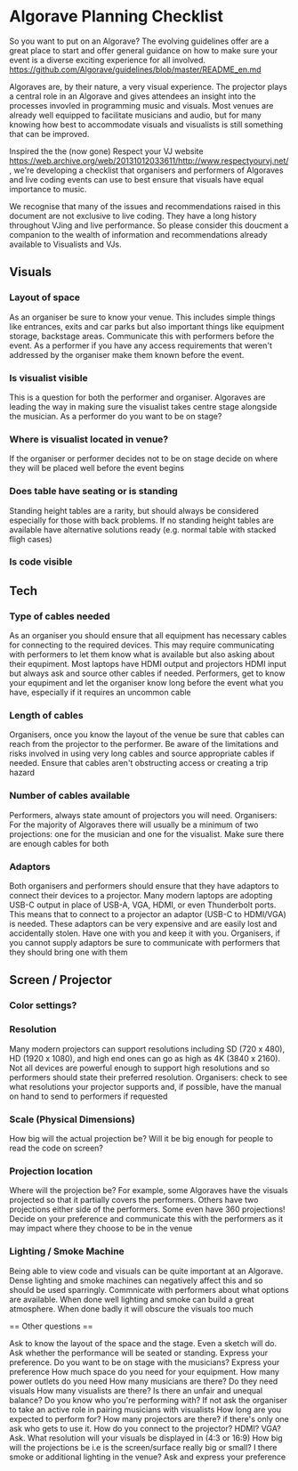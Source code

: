 # Algorave Planning Checklist

So you want to put on an Algorave? The evolving guidelines offer are a great place to start and offer general guidance on how to make sure your event is a diverse exciting experience for all involved. https://github.com/Algorave/guidelines/blob/master/README_en.md

Algoraves are, by their nature, a very visual experience. The projector plays a central role in an Algorave and gives attendees an insight into the processes invovled in programming music and visuals. Most venues are already well equipped to facilitate musicians and audio, but for many knowing how best to accommodate visuals and visualists is still something that can be improved.

Inspired the the (now gone) Respect your VJ website https://web.archive.org/web/20131012033611/http://www.respectyourvj.net/, we're developing a checklist that organisers and performers of Algoraves and live coding events can use to best ensure that visuals have equal importance to music.

We recognise that many of the issues and recommendations raised in this document are not exclusive to live coding. They have a long history throughout VJing and live performance. So please consider this doucment a companion to the wealth of information and recommendations already available to Visualists and VJs.

## Visuals

### Layout of space
As an organiser be sure to know your venue. This includes simple things like entrances, exits and car parks but also important things like equipment storage, backstage areas. Communicate this with performers before the event. As a performer if you have any access requirements that weren't addressed by the organiser make them known before the event.

### Is visualist visible
This is a question for both the performer and organiser. Algoraves are leading the way in making sure the visualist takes centre stage alongside the musician. As a performer do you want to be on stage?

### Where is visualist located in venue?
If the organiser or performer decides not to be on stage decide on where they will be placed well before the event begins
  
### Does table have seating or is standing
Standing height tables are a rarity, but should always be considered especially for those with back problems. If no standing height tables are available have alternative solutions ready (e.g. normal table with stacked fligh cases)
  
### Is code visible

## Tech
### Type of cables needed
As an organiser you should ensure that all equipment has necessary cables for connecting to the required devices. This may require communicating with performers to let them know what is available but also asking about their equpiment. Most laptops have HDMI output and projectors HDMI input but always ask and source other cables if needed. Performers, get to know your equpiment and let the organiser know long before the event what you have, especially if it requires an uncommon cable

### Length of cables
Organisers, once you know the layout of the venue be sure that cables can reach from the projector to the performer. Be aware of the limitations and risks involved in using very long cables and source appropriate cables if needed. Ensure that cables aren't obstructing access or creating a trip hazard

### Number of cables available
Performers, always state amount of projectors you will need. Organisers: For the majority of Algoraves there will usually be a minimum of two projections: one for the musician and one for the visualist. Make sure there are enough cables for both
 
### Adaptors
Both organisers and performers should ensure that they have adaptors to connect their devices to a projector. Many modern laptops are adopting USB-C output in place of USB-A, VGA, HDMI, or even Thunderbolt ports. This means that to connect to a projector an adaptor (USB-C to HDMI/VGA) is needed. These adaptors can be very expensive and are easily lost and accidentally stolen. Have one with you and keep it with you. Organisers, if you cannot supply adaptors be sure to communicate with performers that they should bring one with them

## Screen / Projector

### Color settings?

### Resolution
Many modern projectors can support resolutions including SD (720 x 480), HD (1920 x 1080), and high end ones can go as high as 4K (3840 x 2160). Not all devices are powerful enough to support high resolutions and so performers should state their preferred resolution. Organisers: check to see what resolutions your projector supports and, if possible, have the manual on hand to send to performers if requested

### Scale (Physical Dimensions)
How big will the actual projection be? Will it be big enough for people to read the code on screen?

### Projection location
Where will the projection be? For example, some Algoraves have the visuals projected so that it partially covers the performers. Others have two projections either side of the performers. Some even have 360 projections! Decide on your preference and communicate this with the performers as it may impact where they choose to be in the venue

### Lighting / Smoke Machine
Being able to view code and visuals can be quite important at an Algorave. Dense lighting and smoke machines can negatively affect this and so should be used sparringly. Commnicate with performers about what options are available. When done well lighting and smoke can build a great atmosphere. When done badly it will obscure the visuals too much


== Other questions == 


Ask to know the layout of the space and the stage. Even a sketch will do.
Ask whether the performance will be seated or standing. Express your preference.
Do you want to be on stage with the musicians? Express your preference
How much space do you need for your equipment.
How many power outlets do you need
How many musicians are there? Do they need visuals
How many visualists are there?
Is there an unfair and unequal balance?
Do you know who you're performing with? If not ask the organiser to take an active role in pairing musicians with visualists
How long are you expected to perform for?
How many projectors are there? if there's only one ask who gets to use it.
How do you connect to the projector? HDMI? VGA? Ask.
What resolution will your visuals be displayed in (4:3 or 16:9)
How big will the projections be i.e is the screen/surface really big or small?
I there smoke or additional lighting in the venue? Ask and express your preference
